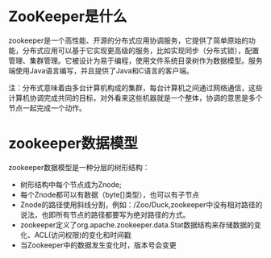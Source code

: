 # ZooKeeper是什么
zookeeper是一个高性能、开源的分布式应用协调服务，它提供了简单原始的功能，分布式应用可以基于它实现更高级的服务，比如实现同步（分布式锁），配置管理、集群管理。它被设计为易于编程，使用文件系统目录树作为数据模型。服务端使用Java语言编写，并且提供了Java和C语言的客户端。

注：分布式意味着由多台计算机构成的集群，每台计算机之间通过网络通信，这些计算机协调完成共同的目标，对外看来这些机器就是一个整体，协调的意思是多个节点一起完成一个动作。

# zookeeper数据模型
zookeeper数据模型是一种分层的树形结构：
- 树形结构中每个节点成为Znode;
- 每个Znode都可以有数据（byte[]类型），也可以有子节点
- Znode的路径使用斜线分割，例如：/Zoo/Duck,zookeeper中没有相对路径的说法，也即所有节点的路径都要写为绝对路径的方式。
- zookeeper定义了org.apache.zookeeper.data.Stat数据结构来存储数据的变化、ACL(访问权限)的变化和时间戳
- 当Zookeeper中的数据发生变化时，版本号会变更
